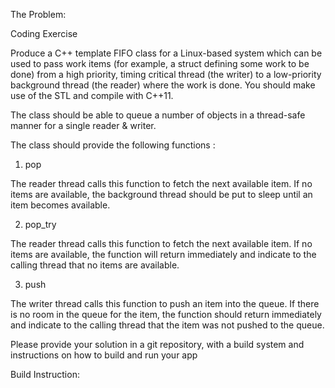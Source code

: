 The Problem:

Coding Exercise

Produce a C++ template FIFO class for a Linux-based system which can be used to pass work items (for example, a struct defining some work to be done) from a high priority, timing critical thread (the writer) to a low-priority background thread (the reader) where the work is done. You should make use of the STL and compile with C++11.

The class should be able to queue a number of objects in a thread-safe manner for a single reader & writer.

The class should provide the following functions :

1. pop

The reader thread calls this function to fetch the next available item. If no items are available, the background thread should be put to sleep until an item becomes available.

2. pop_try

The reader thread calls this function to fetch the next available item. If no items are available, the function will return immediately and indicate to the calling thread that no items are available.

3. push

The writer thread calls this function to push an item into the queue. If there is no room in the queue for the item, the function should return immediately and indicate to the calling thread that the item was not pushed to the queue.

Please provide your solution in a git repository, with a build system and instructions on how to build and run your app


Build Instruction:


